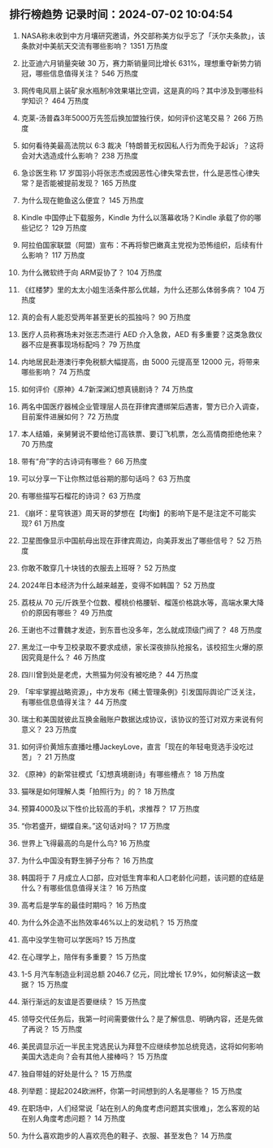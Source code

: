 
## 排行榜趋势 记录时间：2024-07-02 10:04:54
  
  1. NASA称未收到中方月壤研究邀请，外交部称美方似乎忘了「沃尔夫条款」，该条款对中美航天交流有哪些影响？ 1351 万热度
    
  2. 比亚迪六月销量突破 30 万，赛力斯销量同比增长 631%，理想重夺新势力销冠，哪些信息值得关注？ 546 万热度
    
  3. 网传电风扇上装矿泉水瓶制冷效果堪比空调，这是真的吗？其中涉及到哪些科学知识？ 464 万热度
    
  4. 克莱-汤普森3年5000万先签后换加盟独行侠，如何评价这笔交易？ 266 万热度
    
  5. 如何看待美最高法院以 6:3 裁决「特朗普无权因私人行为而免于起诉」？这将会对大选造成什么影响？ 238 万热度
    
  6. 急诊医生称 17 岁国羽小将张志杰或因恶性心律失常去世，什么是恶性心律失常？是否能被提前发现？ 165 万热度
    
  7. 为什么现在鲍鱼这么便宜？ 145 万热度
    
  8. Kindle 中国停止下载服务，Kindle 为什么以落幕收场？Kindle 承载了你的哪些记忆？ 129 万热度
    
  9. 阿拉伯国家联盟（阿盟）宣布：不再将黎巴嫩真主党视为恐怖组织，后续有什么影响？ 117 万热度
    
  10. 为什么微软终于向 ARM妥协了？ 104 万热度
    
  11. 《红楼梦》里的太太小姐生活条件那么优越，为什么还那么体弱多病？ 104 万热度
    
  12. 真的会有人能忍受两年甚至更长的孤独吗？ 90 万热度
    
  13. 医疗人员称赛场未对张志杰进行 AED 介入急救，AED 有多重要？这类急救仪器不应是赛事现场标配吗？ 79 万热度
    
  14. 内地居民赴港澳行李免税额大幅提高，由 5000 元提高至 12000 元，将带来哪些影响？ 74 万热度
    
  15. 如何评价《原神》4.7新深渊幻想真镜剧诗？ 74 万热度
    
  16. 两名中国医疗器械企业管理层人员在菲律宾遭绑架后遇害，警方已介入调查，目前案件进展如何？ 72 万热度
    
  17. 本人结婚，亲舅舅说不要给他订高铁票、要订飞机票，怎么高情商拒绝他来？ 70 万热度
    
  18. 带有“舟”字的古诗词有哪些？ 66 万热度
    
  19. 可以分享一下让你熬过低谷期的那句话吗？ 63 万热度
    
  20. 有哪些描写石榴花的诗词？ 63 万热度
    
  21. 《崩坏：星穹铁道》周天哥的梦想在【均衡】的影响下是不是注定不可能实现? 61 万热度
    
  22. 卫星图像显示中国航母出现在菲律宾周边，向美菲发出了哪些信号？ 52 万热度
    
  23. 你敢不敢穿几十块钱的衣服去上班呀？ 52 万热度
    
  24. 2024年日本经济为什么越来越差，变得不如韩国？ 52 万热度
    
  25. 荔枝从 70 元/斤跌至个位数、樱桃价格腰斩、榴莲价格跳水等，高端水果大降价的原因有哪些？ 49 万热度
    
  26. 王谢也不过曹魏才发迹，到东晋也没多年，怎么就成顶级门阀了？ 48 万热度
    
  27. 黑龙江一中专卫校录取不要求成绩，家长深夜排队抢报名，该校招生火爆的原因究竟是什么？ 46 万热度
    
  28. 四川曾到处是老虎，大熊猫为何没有被吃绝？ 44 万热度
    
  29. 「牢牢掌握战略资源」，中方发布《稀土管理条例》引发国际舆论广泛关注，有哪些信息值得关注？ 44 万热度
    
  30. 瑞士和美国就彼此互换金融账户数据达成协议，该协议的签订对双方来说有何意义？ 23 万热度
    
  31. 如何评价黄旭东直播吐槽JackeyLove，直言「现在的年轻电竞选手没吃过苦」？ 21 万热度
    
  32. 《原神》的新常驻模式「幻想真境剧诗」有哪些槽点？ 18 万热度
    
  33. 猫咪是如何理解人类「拍照行为」的？ 18 万热度
    
  34. 预算4000及以下性价比较高的手机，求推荐？ 17 万热度
    
  35. “你若盛开，蝴蝶自来。”这句话对吗？ 17 万热度
    
  36. 世界上飞得最高的鸟是什么鸟? 16 万热度
    
  37. 为什么中国没有野生狮子分布？ 16 万热度
    
  38. 韩国将于 7 月成立人口部，应对低生育率和人口老龄化问题，该问题的症结是什么？有哪些信息值得关注？ 16 万热度
    
  39. 高考后是学车的最佳时期吗？ 16 万热度
    
  40. 为什么外企造不出热效率46%以上的发动机？ 15 万热度
    
  41. 高中没学生物可以学医吗? 15 万热度
    
  42. 在心理学上，陪伴有多重要？ 15 万热度
    
  43. 1-5 月汽车制造业利润总额 2046.7 亿元，同比增长 17.9%，如何解读这一数据？ 15 万热度
    
  44. 渐行渐远的友谊是否要继续？ 15 万热度
    
  45. 领导交代任务后，我第一时间需要做什么？是了解信息、明确内容，还是先做了再说？ 15 万热度
    
  46. 美民调显示近一半民主党选民认为拜登不应继续参加总统竞选，这将如何影响美国大选走向？会有其他人接棒吗？ 15 万热度
    
  47. 独自带娃的好处是什么？ 15 万热度
    
  48. 列举题：提起2024欧洲杯，你第一时间想到的人名是哪些？ 15 万热度
    
  49. 在职场中，人们经常说「站在别人的角度考虑问题其实很难」，怎么客观的站在别人角度考虑问题？ 14 万热度
    
  50. 为什么喜欢跑步的人喜欢亮色的鞋子、衣服、甚至发色？ 14 万热度
    